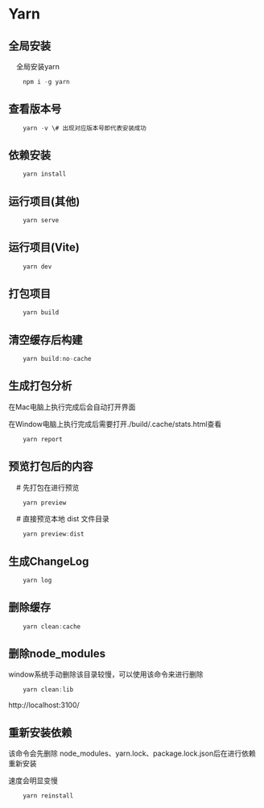 # Yarn

## 全局安装

    全局安装yarn

```js
    npm i -g yarn
```

## 查看版本号

```js
    yarn -v \# 出现对应版本号即代表安装成功
```

## 依赖安装

```js
	yarn install
```

## 运行项目(其他)

```js
    yarn serve
```

## 运行项目(Vite)

```js
    yarn dev
```

## 打包项目

```js
    yarn build
```

## 清空缓存后构建

```js
    yarn build:no-cache
```

## 生成打包分析

在Mac电脑上执行完成后会自动打开界面

在Window电脑上执行完成后需要打开./build/.cache/stats.html查看

```js
    yarn report
```

## 预览打包后的内容

    \# 先打包在进行预览

```js
    yarn preview
```


    \# 直接预览本地 dist 文件目录

```js
    yarn preview:dist
```

## 生成ChangeLog

```js
    yarn log
```

## 删除缓存

```js
    yarn clean:cache
```

## 删除node_modules

window系统手动删除该目录较慢，可以使用该命令来进行删除

```js
    yarn clean:lib
```

http://localhost:3100/

## 重新安装依赖

该命令会先删除 node_modules、yarn.lock、package.lock.json后在进行依赖重新安装

速度会明显变慢

```js
    yarn reinstall
```

